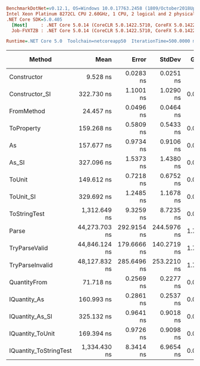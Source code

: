 ``` ini

BenchmarkDotNet=v0.12.1, OS=Windows 10.0.17763.2458 (1809/October2018Update/Redstone5)
Intel Xeon Platinum 8272CL CPU 2.60GHz, 1 CPU, 2 logical and 2 physical cores
.NET Core SDK=5.0.405
  [Host]     : .NET Core 5.0.14 (CoreCLR 5.0.1422.5710, CoreFX 5.0.1422.5710), X64 RyuJIT
  Job-FVXTZB : .NET Core 5.0.14 (CoreCLR 5.0.1422.5710, CoreFX 5.0.1422.5710), X64 RyuJIT

Runtime=.NET Core 5.0  Toolchain=netcoreapp50  IterationTime=500.0000 ms  

```
|                 Method |          Mean |       Error |      StdDev |  Gen 0 | Gen 1 | Gen 2 | Allocated |
|----------------------- |--------------:|------------:|------------:|-------:|------:|------:|----------:|
|            Constructor |      9.528 ns |   0.0283 ns |   0.0251 ns |      - |     - |     - |         - |
|         Constructor_SI |    322.730 ns |   1.1001 ns |   1.0290 ns | 0.0098 |     - |     - |     192 B |
|             FromMethod |     24.457 ns |   0.0496 ns |   0.0464 ns |      - |     - |     - |         - |
|             ToProperty |    159.268 ns |   0.5809 ns |   0.5433 ns | 0.0058 |     - |     - |     112 B |
|                     As |    157.677 ns |   0.9734 ns |   0.9106 ns | 0.0057 |     - |     - |     112 B |
|                  As_SI |    327.096 ns |   1.5373 ns |   1.4380 ns | 0.0098 |     - |     - |     192 B |
|                 ToUnit |    149.612 ns |   0.7218 ns |   0.6752 ns | 0.0060 |     - |     - |     112 B |
|              ToUnit_SI |    329.692 ns |   1.2485 ns |   1.1678 ns | 0.0100 |     - |     - |     192 B |
|           ToStringTest |  1,312.649 ns |   9.3259 ns |   8.7235 ns | 0.0496 |     - |     - |     944 B |
|                  Parse | 44,273.703 ns | 292.9154 ns | 244.5976 ns | 1.7595 |     - |     - |   33344 B |
|          TryParseValid | 44,846.124 ns | 179.6666 ns | 140.2719 ns | 1.7792 |     - |     - |   33320 B |
|        TryParseInvalid | 48,127.832 ns | 285.6496 ns | 253.2210 ns | 1.7376 |     - |     - |   32928 B |
|           QuantityFrom |     71.718 ns |   0.2569 ns |   0.2277 ns | 0.0029 |     - |     - |      56 B |
|           IQuantity_As |    160.993 ns |   0.2861 ns |   0.2537 ns | 0.0072 |     - |     - |     136 B |
|        IQuantity_As_SI |    325.132 ns |   0.9641 ns |   0.9018 ns | 0.0098 |     - |     - |     192 B |
|       IQuantity_ToUnit |    169.394 ns |   0.9726 ns |   0.9098 ns | 0.0090 |     - |     - |     168 B |
| IQuantity_ToStringTest |  1,334.430 ns |   8.3414 ns |   6.9654 ns | 0.0504 |     - |     - |     944 B |
